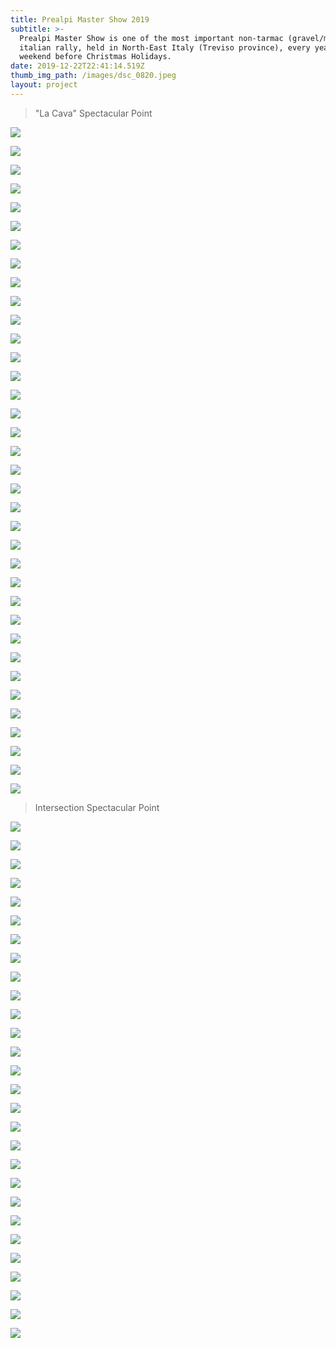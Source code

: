 ```yaml
---
title: Prealpi Master Show 2019
subtitle: >-
  Prealpi Master Show is one of the most important non-tarmac (gravel/mud)
  italian rally, held in North-East Italy (Treviso province), every year the
  weekend before Christmas Holidays.
date: 2019-12-22T22:41:14.519Z
thumb_img_path: /images/dsc_0820.jpeg
layout: project
---
```

> "La Cava" Spectacular Point

![](/images/dsc_0529.jpeg)

![](/images/dsc_0532.jpeg)

![](/images/dsc_0543.jpeg)

![](/images/dsc_0554.jpeg)

![](/images/dsc_0558.jpeg)

![](/images/dsc_0559.jpeg)

![](/images/dsc_0560.jpeg)

![](/images/dsc_0562.jpeg)

![](/images/dsc_0566.jpeg)

![](/images/dsc_0569.jpeg)

![](/images/dsc_0574.jpeg)

![](/images/dsc_0577.jpeg)

![](/images/dsc_0582.jpeg)

![](/images/dsc_0586.jpeg)

![](/images/dsc_0593.jpeg)

![](/images/dsc_0600.jpeg)

![](/images/dsc_0602.jpeg)

![](/images/dsc_0607.jpeg)

![](/images/dsc_0611.jpeg)

![](/images/dsc_0622.jpeg)

![](/images/dsc_0624.jpeg)

![](/images/dsc_0627.jpeg)

![](/images/dsc_0633.jpeg)

![](/images/dsc_0639.jpeg)

![](/images/dsc_0646.jpeg)

![](/images/dsc_0657.jpeg)

![](/images/dsc_0659.jpeg)

![](/images/dsc_0667.jpeg)

![](/images/dsc_0674.jpeg)

![](/images/dsc_0696.jpeg)

![](/images/dsc_0708.jpeg)

![](/images/dsc_0722.jpeg)

![](/images/dsc_0728.jpeg)

![](/images/dsc_0733.jpeg)

![](/images/dsc_0745.jpeg)

![](/images/dsc_0760.jpeg)

> Intersection Spectacular Point

![](/images/dsc_0784.jpeg)

![](/images/dsc_0797.jpeg)

![](/images/dsc_0799.jpeg)

![](/images/dsc_0801.jpeg)

![](/images/dsc_0803.jpeg)

![](/images/dsc_0806.jpeg)

![](/images/dsc_0807.jpeg)

![](/images/dsc_0809.jpeg)

![](/images/dsc_0812.jpeg)

![](/images/dsc_0813.jpeg)

![](/images/dsc_0815.jpeg)

![](/images/dsc_0816.jpeg)

![](/images/dsc_0818.jpeg)

![](/images/dsc_0820.jpeg)

![](/images/dsc_0822.jpeg)

![](/images/dsc_0825.jpeg)

![](/images/dsc_0827.jpeg)

![](/images/dsc_0829.jpeg)

![](/images/dsc_0832.jpeg)

![](/images/dsc_0834.jpeg)

![](/images/dsc_0838.jpeg)

![](/images/dsc_0843.jpeg)

![](/images/dsc_0844.jpeg)

![](/images/dsc_0845.jpeg)

![](/images/dsc_0846.jpeg)

![](/images/dsc_0847.jpeg)

![](/images/dsc_0850.jpeg)

![](/images/dsc_0853.jpeg)
